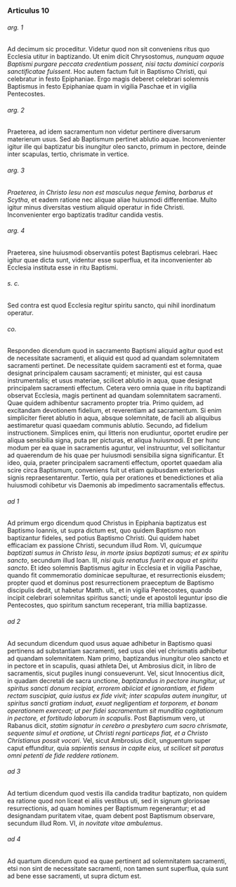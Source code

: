 ### Articulus 10

###### arg. 1
Ad decimum sic proceditur. Videtur quod non sit conveniens ritus quo Ecclesia utitur in baptizando. Ut enim dicit Chrysostomus, *nunquam aquae Baptismi purgare peccata credentium possent, nisi tactu dominici corporis sanctificatae fuissent*. Hoc autem factum fuit in Baptismo Christi, qui celebratur in festo Epiphaniae. Ergo magis deberet celebrari solemnis Baptismus in festo Epiphaniae quam in vigilia Paschae et in vigilia Pentecostes.

###### arg. 2
Praeterea, ad idem sacramentum non videtur pertinere diversarum materierum usus. Sed ab Baptismum pertinet ablutio aquae. Inconvenienter igitur ille qui baptizatur bis inungitur oleo sancto, primum in pectore, deinde inter scapulas, tertio, chrismate in vertice.

###### arg. 3
*Praeterea, in Christo Iesu non est masculus neque femina, barbarus et Scytha*, et eadem ratione nec aliquae aliae huiusmodi differentiae. Multo igitur minus diversitas vestium aliquid operatur in fide Christi. Inconvenienter ergo baptizatis traditur candida vestis.

###### arg. 4
Praeterea, sine huiusmodi observantiis potest Baptismus celebrari. Haec igitur quae dicta sunt, videntur esse superflua, et ita inconvenienter ab Ecclesia instituta esse in ritu Baptismi.

###### s. c.
Sed contra est quod Ecclesia regitur spiritu sancto, qui nihil inordinatum operatur.

###### co.
Respondeo dicendum quod in sacramento Baptismi aliquid agitur quod est de necessitate sacramenti, et aliquid est quod ad quandam solemnitatem sacramenti pertinet. De necessitate quidem sacramenti est et forma, quae designat principalem causam sacramenti; et minister, qui est causa instrumentalis; et usus materiae, scilicet ablutio in aqua, quae designat principalem sacramenti effectum. Cetera vero omnia quae in ritu baptizandi observat Ecclesia, magis pertinent ad quandam solemnitatem sacramenti. Quae quidem adhibentur sacramento propter tria. Primo quidem, ad excitandam devotionem fidelium, et reverentiam ad sacramentum. Si enim simpliciter fieret ablutio in aqua, absque solemnitate, de facili ab aliquibus aestimaretur quasi quaedam communis ablutio. Secundo, ad fidelium instructionem. Simplices enim, qui litteris non erudiuntur, oportet erudire per aliqua sensibilia signa, puta per picturas, et aliqua huiusmodi. Et per hunc modum per ea quae in sacramentis aguntur, vel instruuntur, vel sollicitantur ad quaerendum de his quae per huiusmodi sensibilia signa significantur. Et ideo, quia, praeter principalem sacramenti effectum, oportet quaedam alia scire circa Baptismum, conveniens fuit ut etiam quibusdam exterioribus signis repraesentarentur. Tertio, quia per orationes et benedictiones et alia huiusmodi cohibetur vis Daemonis ab impedimento sacramentalis effectus.

###### ad 1
Ad primum ergo dicendum quod Christus in Epiphania baptizatus est Baptismo Ioannis, ut supra dictum est, quo quidem Baptismo non baptizantur fideles, sed potius Baptismo Christi. Qui quidem habet efficaciam ex passione Christi, secundum illud Rom. VI, *quicumque baptizati sumus in Christo Iesu, in morte ipsius baptizati sumus; et ex spiritu sancto*, secundum illud Ioan. III, *nisi quis renatus fuerit ex aqua et spiritu sancto*. Et ideo solemnis Baptismus agitur in Ecclesia et in vigilia Paschae, quando fit commemoratio dominicae sepulturae, et resurrectionis eiusdem; propter quod et dominus post resurrectionem praeceptum de Baptismo discipulis dedit, ut habetur Matth. ult., et in vigilia Pentecostes, quando incipit celebrari solemnitas spiritus sancti; unde et apostoli leguntur ipso die Pentecostes, quo spiritum sanctum receperant, tria millia baptizasse.

###### ad 2
Ad secundum dicendum quod usus aquae adhibetur in Baptismo quasi pertinens ad substantiam sacramenti, sed usus olei vel chrismatis adhibetur ad quandam solemnitatem. Nam primo, baptizandus inungitur oleo sancto et in pectore et in scapulis, quasi athleta Dei, ut Ambrosius dicit, in libro de sacramentis, sicut pugiles inungi consueverunt. Vel, sicut Innocentius dicit, in quadam decretali de sacra unctione, *baptizandus in pectore inungitur, ut spiritus sancti donum recipiat, errorem abiiciat et ignorantiam, et fidem rectam suscipiat, quia iustus ex fide vivit; inter scapulas autem inungitur, ut spiritus sancti gratiam induat, exuat negligentiam et torporem, et bonam operationem exerceat; ut per fidei sacramentum sit munditia cogitationum in pectore, et fortitudo laborum in scapulis*. Post Baptismum vero, ut Rabanus dicit, *statim signatur in cerebro a presbytero cum sacro chrismate, sequente simul et oratione, ut Christi regni particeps fiat, et a Christo Christianus possit vocari*. Vel, sicut Ambrosius dicit, unguentum super caput effunditur, quia *sapientis sensus in capite eius, ut scilicet sit paratus omni petenti de fide reddere rationem*.

###### ad 3
Ad tertium dicendum quod vestis illa candida traditur baptizato, non quidem ea ratione quod non liceat ei aliis vestibus uti, sed in signum gloriosae resurrectionis, ad quam homines per Baptismum regenerantur; et ad designandam puritatem vitae, quam debent post Baptismum observare, secundum illud Rom. VI, *in novitate vitae ambulemus*.

###### ad 4
Ad quartum dicendum quod ea quae pertinent ad solemnitatem sacramenti, etsi non sint de necessitate sacramenti, non tamen sunt superflua, quia sunt ad bene esse sacramenti, ut supra dictum est.

